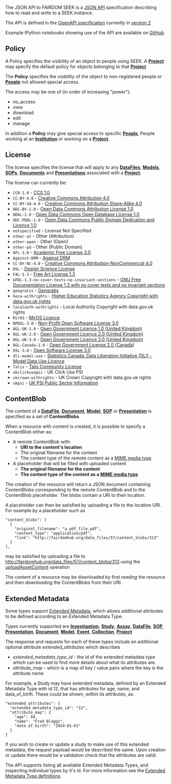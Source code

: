 <a name="api"></a>The JSON API to FAIRDOM SEEK is a [JSON API](http://jsonapi.org) specification describing how to read and write to a SEEK instance.

The API is defined in the [OpenAPI specification](https://swagger.io/specification) currently in [version 2](https://github.com/OAI/OpenAPI-Specification/blob/master/versions/2.0.md)

Example IPython notebooks showing use of the API are available on [GitHub](https://github.com/FAIRdom/api-workshop)

## Policy
<a name="Policy"></a>
A Policy specifies the visibility of an object to people using SEEK. A <a href="#projects">**Project**</a> may specify the default policy for objects belonging to that <a href="#projects">**Project**</a>

The **Policy** specifies the visibility of the object to non-registered people or <a href="#people">**People**</a> not allowed special access.

The access may be one of (in order of increasing "power"):

* no_access
* view
* download
* edit
* manage

In addition a **Policy** may give special access to specific <a href="#people">**People**</a>, People working at an <a href="#institutions">**Institution**</a> or working on a <a href="#projects">**Project**</a>.

## License
<a name="License"></a>
The license specifies the license that will apply to any <a href="#dataFiles">**DataFiles**</a>, <a href="#models">**Models**</a>, <a href="#sops">**SOPs**</a>, <a href="#documents">**Documents**</a> and <a href="#presentations">**Presentations**</a> associated with a <a href="#projects">**Project**</a>.

The license can currently be:

* `CC0-1.0` - [CC0 1.0](https://creativecommons.org/publicdomain/zero/1.0/)
* `CC-BY-4.0` - [Creative Commons Attribution 4.0](https://creativecommons.org/licenses/by/4.0/)
* `CC-BY-SA-4.0` - [Creative Commons Attribution Share-Alike 4.0](https://creativecommons.org/licenses/by-sa/4.0/)
* `ODC-BY-1.0` - [Open Data Commons Attribution License 1.0](http://www.opendefinition.org/licenses/odc-by)
* `ODbL-1.0` - [Open Data Commons Open Database License 1.0](http://www.opendefinition.org/licenses/odc-odbl)
* `ODC-PDDL-1.0` - [Open Data Commons Public Domain Dedication and Licence 1.0](http://www.opendefinition.org/licenses/odc-pddl)
* `notspecified` - License Not Specified
* `other-at` - Other (Attribution)
* `other-open` - Other (Open)
* `other-pd` - Other (Public Domain)
* `AFL-3.0` - [Academic Free License 3.0](http://www.opensource.org/licenses/AFL-3.0)
* `Against-DRM` - [Against DRM](http://www.opendefinition.org/licenses/against-drm)
* `CC-BY-NC-4.0` - [Creative Commons Attribution-NonCommercial 4.0](https://creativecommons.org/licenses/by-nc/4.0/)
* `DSL` - [Design Science License](http://www.opendefinition.org/licenses/dsl)
* `FAL-1.3` - [Free Art License 1.3](http://www.opendefinition.org/licenses/fal)
* `GFDL-1.3-no-cover-texts-no-invariant-sections` - [GNU Free Documentation License 1.3 with no cover texts and no invariant sections](http://www.opendefinition.org/licenses/gfdl)
* `geogratis` - [Geogratis](http://geogratis.gc.ca/geogratis/licenceGG)
* `hesa-withrights` - [Higher Education Statistics Agency Copyright with data.gov.uk rights](http://www.hesa.ac.uk/index.php?option=com_content&amp;task=view&amp;id=2619&amp;Itemid=209)
* `localauth-withrights` - Local Authority Copyright with data.gov.uk rights
* `MirOS` - [MirOS Licence](http://www.opensource.org/licenses/MirOS)
* `NPOSL-3.0` - [Non-Profit Open Software License 3.0](http://www.opensource.org/licenses/NPOSL-3.0)
* `OGL-UK-1.0` - [Open Government Licence 1.0 (United Kingdom)](http://reference.data.gov.uk/id/open-government-licence)
* `OGL-UK-2.0` - [Open Government Licence 2.0 (United Kingdom)](https://www.nationalarchives.gov.uk/doc/open-government-licence/version/2/)
* `OGL-UK-3.0` - [Open Government Licence 3.0 (United Kingdom)](https://www.nationalarchives.gov.uk/doc/open-government-licence/version/3/)
* `OGL-Canada-2.0` - [Open Government License 2.0 (Canada)](http://data.gc.ca/eng/open-government-licence-canada)
* `OSL-3.0` - [Open Software License 3.0](http://www.opensource.org/licenses/OSL-3.0)
* `dli-model-use` - [Statistics Canada: Data Liberation Initiative (DLI) - Model Data Use Licence](http://data.library.ubc.ca/datalib/geographic/DMTI/license.html)
* `Talis` - [Talis Community License](http://www.opendefinition.org/licenses/tcl)
* `ukclickusepsi` - UK Click Use PSI
* `ukcrown-withrights` - UK Crown Copyright with data.gov.uk rights
* `ukpsi` - [UK PSI Public Sector Information](http://www.opendefinition.org/licenses/ukpsi)

## ContentBlob
<a name="ContentBlob"></a>
<a name="contentBlobs"></a>
The content of a <a href="#dataFiles">**DataFile**</a>, <a href="#documents">**Document**</a>, <a href="#models">**Model**</a>, <a href="#sops">**SOP**</a> or <a href="#presentations">**Presentation**</a> is specified as a set of **ContentBlobs**.

When a resource with content is created, it is possible to specify a ContentBlob either as:

* A remote ContentBlob with:
  * **URI to the content's location**
  * The original filename for the content
  * The content type of the remote content as a [MIME media type](https://en.wikipedia.org/wiki/Media_type)
* A placeholder that will be filled with uploaded content
  * **The original filename for the content**
  * **The content type of the content as a [MIME media type](https://en.wikipedia.org/wiki/Media_type)**

The creation of the resource will return a JSON document containing ContentBlobs corresponding to the remote ContentBlob and to the ContentBlob placeholder. The blobs contain a URI to their location.

A placeholder can then be satisfied by uploading a file to the location URI. For example by a placeholder such as 

```
"content_blobs": [
  {
    "original_filename": "a_pdf_file.pdf",
    "content_type": "application/pdf",
    "link": "http://fairdomhub.org/data_files/57/content_blobs/313"
  }
],
```

may be satisfied by uploading a file to http://fairdomhub.org/data_files/57/content_blobs/313 using the <a href="#uploadAssetContent">uploadAssetContent</a> operation

The content of a resource may be downloaded by first *reading* the resource and then *downloading* the ContentBlobs from their URI.

## Extended Metadata

Some types support [Extended Metadata](https://docs.seek4science.org/tech/extended-metadata), which allows additional attributes to be defined according to an Extended Metadata Type.

Types currently supported are <a href="#investigations">**Investigation**</a>, <a href="#studies">**Study**</a>, <a href="#assays">**Assay**</a>, 
<a href="#dataFiles">**DataFile**</a>, <a href="#sops">**SOP**</a>, <a href="#presentations">**Presentation**</a>,
<a href="#documents">**Document**</a>, <a href="#models">**Model**</a>,
<a href="#events">**Event**</a>, <a href="#collections">**Collection**</a>, <a href="#projects">**Project**</a>

The response and requests for each of these types include an additional optional attribute _extended_attributes_ which describes

* _extended_metadata_type_id_ - the id of the extended metadata type which can be used to find more details about what its attributes are.
* _attribute_map_ - which is a map of key / value pairs where the key is the attribute name


For example, a Study may have extended metadata, defined by an Extended Metadata Type with id 12, that has attributes for
age, name, and data_of_birth. These could be shown, within its attributes, as:

```
"extended_attributes": {
  "extended_metadata_type_id": "12",
  "attribute_map": {
    "age": 44,
    "name": "Fred Bloggs",
    "date_of_birth": "2024-01-01"
  }
}
```

If you wish to create or update a study to make use of this extended metadata, the request payload would be described the same. 
Upon creation or update there would be a validation check that the attributes are valid.

The API supports listing all available Extended Metadata Types, and inspecting individual types by it's id. For more information see the [Extended Metadata Type definitions](api#tag/extendedMetadataTypes).